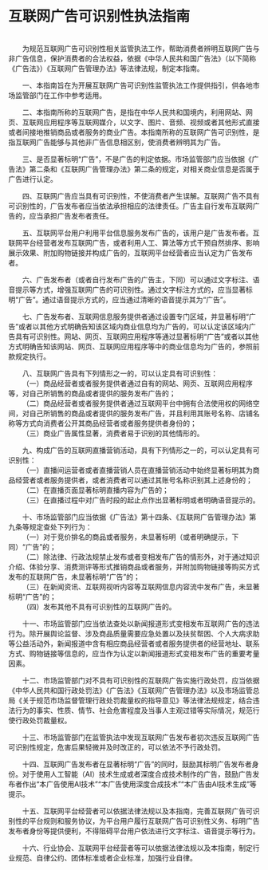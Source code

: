 # 互联网广告可识别性执法指南  
&emsp;&emsp;  
&emsp;&emsp;为规范互联网广告可识别性相关监管执法工作，帮助消费者辨明互联网广告与非广告信息，保护消费者的合法权益，依据《中华人民共和国广告法》（以下简称《广告法》）《互联网广告管理办法》等法律法规，制定本指南。  

&emsp;&emsp;一、本指南旨在为开展互联网广告可识别性监管执法工作提供指引，供各地市场监管部门在工作中参考适用。  

&emsp;&emsp;二、本指南所称的互联网广告，是指在中华人民共和国境内，利用网站、网页、互联网应用程序等互联网媒介，以文字、图片、音频、视频或者其他形式直接或者间接地推销商品或者服务的商业广告。本指南所称的互联网广告可识别性，是指互联网广告能够与其他非广告信息相区别，使消费者辨明其为广告。  

&emsp;&emsp;三、是否显著标明“广告”，不是广告的判定依据。市场监管部门应当依据《广告法》第二条和《互联网广告管理办法》第二条的规定，对相关商业信息是否属于广告进行认定。  

&emsp;&emsp;四、互联网广告应当具有可识别性，不使消费者产生误解。互联网广告不具有可识别性的，广告发布者应当依法承担相应的法律责任。广告主自行发布互联网广告的，应当承担广告发布者责任。  

&emsp;&emsp;五、互联网平台用户利用平台信息服务发布广告的，该用户是广告发布者。互联网平台经营者发布互联网广告，或者利用人工、算法等方式干预自然排序、影响展示效果、附加购物链接并构成广告的，互联网平台经营者应当认定为广告发布者。  

&emsp;&emsp;六、广告发布者（或者自行发布广告的广告主，下同）可以通过文字标注、语音提示等方式，增强互联网广告的可识别性。通过文字标注方式的，应当显著标明“广告”。通过语音提示方式的，应当通过清晰的语音提示其为“广告”。  

&emsp;&emsp;七、广告发布者、互联网信息服务提供者通过设置专门区域，并显著标明“广告”或者以其他方式明确告知该区域内商业信息均为广告的，可以认定该区域内广告具有可识别性。网站、网页、互联网应用程序等通过显著标明“广告”或者以其他方式明确告知该网站、网页、互联网应用程序等中的商业信息均为广告的，参照前款规定执行。  

&emsp;&emsp;八、互联网广告具有下列情形之一的，可以认定具有可识别性：  
&emsp;&emsp;（一）商品经营者或者服务提供者通过自有的网站、网页、互联网应用程序等，对自己所销售的商品或者提供的服务发布广告的；  
&emsp;&emsp;（二）商品经营者或者服务提供者通过互联网平台中拥有合法使用权的网络空间，对自己所销售的商品或者提供的服务发布广告，并且利用其账号名称、店铺名称等方式向消费者公开其商品经营者或者服务提供者身份的；  
&emsp;&emsp;（三）商业广告属性显著，消费者易于识别的其他情形的。  

&emsp;&emsp;九、构成广告的互联网直播营销活动，具有下列情形之一的，可以认定具有可识别性：  
&emsp;&emsp;（一）直播间运营者或者直播营销人员在直播营销活动中始终显著标明其为商品经营者或者服务提供者，或者消费者可以通过其账号名称识别其上述身份的；  
&emsp;&emsp;（二）在直播页面显著标明直播内容为广告的；  
&emsp;&emsp;（三）在直播过程中对广告时段的起止点作出显著标明或者明确语音提示的。  

&emsp;&emsp;十、市场监管部门应当依据《广告法》第十四条、《互联网广告管理办法》第九条等规定查处下列行为：  
&emsp;&emsp;（一）对于竞价排名的商品或者服务，未显著标明（或者明确提示，下同）“广告”的；  
&emsp;&emsp;（二）除法律、行政法规禁止发布或者变相发布广告的情形外，对于通过知识介绍、体验分享、消费测评等形式推销商品或者服务，并附加购物链接等购买方式发布的互联网广告，未显著标明“广告”的；  
&emsp;&emsp;（三）在新闻资讯、互联网视听内容等互联网信息内容流中发布广告，未显著标明“广告”的；  
&emsp;&emsp;（四）发布其他不具有可识别性的互联网广告的。  

&emsp;&emsp;十一、市场监管部门应当依法查处以新闻报道形式变相发布互联网广告的违法行为。除开展舆论监督、涉及商品质量需要应急处置以及扶贫帮困、个人大病求助等公益活动外，新闻报道中含有相应商品经营者或者服务提供者的经营地址、联系方式、购物链接等信息的，应当作为认定以新闻报道形式变相发布广告的重要考量因素。  

&emsp;&emsp;十二、市场监管部门对不具有可识别性的互联网广告实施行政处罚，应当依据《中华人民共和国行政处罚法》《广告法》《互联网广告管理办法》以及市场监管总局《关于规范市场监督管理行政处罚裁量权的指导意见》等法律法规规定，结合违法行为的事实、性质、情节、社会危害程度及当事人主观过错等实际情况，规范行使行政处罚裁量权。  

&emsp;&emsp;十三、市场监管部门在监管执法中发现互联网广告发布者初次违反互联网广告可识别性规定，危害后果轻微并及时改正的，可以依法不予行政处罚。  

&emsp;&emsp;十四、互联网广告发布者在显著标明“广告”的同时，鼓励其标明广告发布者身份。对于使用人工智能（AI）技术生成或者深度合成技术制作的广告，鼓励广告发布者作出“本广告使用AI技术”“本广告使用深度合成技术”“本广告由AI技术生成”等提示。  

&emsp;&emsp;十五、互联网平台经营者可以依据法律法规以及本指南，完善互联网广告可识别性的平台规则和服务协议，为平台用户履行互联网广告可识别性义务、标明广告发布者身份等提供便利，不得阻碍平台用户依法进行文字标注、语音提示等行为。  

&emsp;&emsp;十六、行业协会、互联网平台经营者等可以依据法律法规以及本指南，制定行业规范、自律公约、团体标准或者企业标准，加强行业自律。